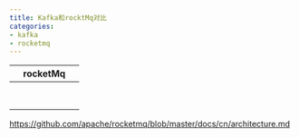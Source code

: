 ```yaml
---
title: Kafka和rocktMq对比
categories:
- kafka
- rocketmq
---
```


|      | rocketMq |      |
| ---- | -------- | ---- |
|      |          |      |
|      |          |      |
|      |          |      |
|      |          |      |
|      |          |      |
|      |          |      |
|      |          |      |
|      |          |      |

https://github.com/apache/rocketmq/blob/master/docs/cn/architecture.md

